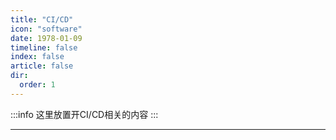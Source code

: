 ```yaml
---
title: "CI/CD"
icon: "software"
date: 1978-01-09
timeline: false
index: false
article: false
dir:
  order: 1
---
```


:::info
这里放置开CI/CD相关的内容
:::

--- 
<AutoCatalog />

